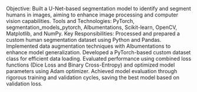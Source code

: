 Objective: Built a U-Net-based segmentation model to identify and segment humans in images, aiming to enhance image processing and computer vision capabilities.
Tools and Technologies: PyTorch, segmentation_models_pytorch, Albumentations, Scikit-learn, OpenCV, Matplotlib, and NumPy.
Key Responsibilities:
Processed and prepared a custom human segmentation dataset using Python and Pandas.
Implemented data augmentation techniques with Albumentations to enhance model generalization.
Developed a PyTorch-based custom dataset class for efficient data loading.
Evaluated performance using combined loss functions (Dice Loss and Binary Cross-Entropy) and optimized model parameters using Adam optimizer.
Achieved model evaluation through rigorous training and validation cycles, saving the best model based on validation loss.
